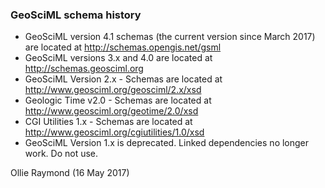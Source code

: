 ### GeoSciML schema history

*  GeoSciML version 4.1 schemas (the current version since March 2017) are located at http://schemas.opengis.net/gsml
*  GeoSciML versions 3.x and 4.0 are located at http://schemas.geosciml.org 
*  GeoSciML Version 2.x - Schemas are located at http://www.geosciml.org/geosciml/2.x/xsd
*  Geologic Time v2.0 - Schemas are located at http://www.geosciml.org/geotime/2.0/xsd
*  CGI Utilities 1.x - Schemas are located at http://www.geosciml.org/cgiutilities/1.0/xsd
*  GeoSciML Version 1.x is deprecated. Linked dependencies no longer work. Do not use.

Ollie Raymond (16 May 2017)